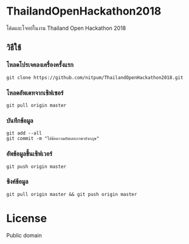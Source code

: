 # ThailandOpenHackathon2018
โค้ดและโจทย์ในงาน Thailand Open Hackathon 2018

## วิธีใช้
### โหลดโปรเจคลงเครื่องครั้งแรก
```
git clone https://github.com/nitpum/ThailandOpenHackathon2018.git
```
### โหลดอัพเดทจากเซิฟเซอร์
```
git pull origin master
```
### บันทึกข้อมูล
```
git add --all
git commit -m "ใส่ข้อความอัพเดทภาษาอังกฤษ"
```
### อัพข้อมูลขึ้นเซิฟเวอร์
```
git push origin master
```
### ซิงค์ข้อมูล
```
git pull origin master && git push origin master
```

# License 
Public domain
